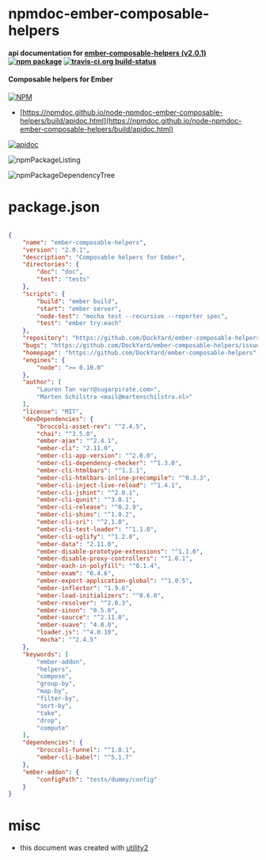# npmdoc-ember-composable-helpers

#### api documentation for  [ember-composable-helpers (v2.0.1)](https://github.com/DockYard/ember-composable-helpers)  [![npm package](https://img.shields.io/npm/v/npmdoc-ember-composable-helpers.svg?style=flat-square)](https://www.npmjs.org/package/npmdoc-ember-composable-helpers) [![travis-ci.org build-status](https://api.travis-ci.org/npmdoc/node-npmdoc-ember-composable-helpers.svg)](https://travis-ci.org/npmdoc/node-npmdoc-ember-composable-helpers)

#### Composable helpers for Ember

[![NPM](https://nodei.co/npm/ember-composable-helpers.png?downloads=true&downloadRank=true&stars=true)](https://www.npmjs.com/package/ember-composable-helpers)

- [https://npmdoc.github.io/node-npmdoc-ember-composable-helpers/build/apidoc.html](https://npmdoc.github.io/node-npmdoc-ember-composable-helpers/build/apidoc.html)

[![apidoc](https://npmdoc.github.io/node-npmdoc-ember-composable-helpers/build/screenCapture.buildCi.browser.%252Ftmp%252Fbuild%252Fapidoc.html.png)](https://npmdoc.github.io/node-npmdoc-ember-composable-helpers/build/apidoc.html)

![npmPackageListing](https://npmdoc.github.io/node-npmdoc-ember-composable-helpers/build/screenCapture.npmPackageListing.svg)

![npmPackageDependencyTree](https://npmdoc.github.io/node-npmdoc-ember-composable-helpers/build/screenCapture.npmPackageDependencyTree.svg)



# package.json

```json

{
    "name": "ember-composable-helpers",
    "version": "2.0.1",
    "description": "Composable helpers for Ember",
    "directories": {
        "doc": "doc",
        "test": "tests"
    },
    "scripts": {
        "build": "ember build",
        "start": "ember server",
        "node-test": "mocha test --recursive --reporter spec",
        "test": "ember try:each"
    },
    "repository": "https://github.com/DockYard/ember-composable-helpers",
    "bugs": "https://github.com/DockYard/ember-composable-helpers/issues",
    "homepage": "https://github.com/DockYard/ember-composable-helpers",
    "engines": {
        "node": ">= 0.10.0"
    },
    "author": [
        "Lauren Tan <arr@sugarpirate.com>",
        "Marten Schilstra <mail@martenschilstra.nl>"
    ],
    "license": "MIT",
    "devDependencies": {
        "broccoli-asset-rev": "^2.4.5",
        "chai": "^3.5.0",
        "ember-ajax": "^2.4.1",
        "ember-cli": "2.11.0",
        "ember-cli-app-version": "^2.0.0",
        "ember-cli-dependency-checker": "^1.3.0",
        "ember-cli-htmlbars": "^1.1.1",
        "ember-cli-htmlbars-inline-precompile": "^0.3.3",
        "ember-cli-inject-live-reload": "^1.4.1",
        "ember-cli-jshint": "^2.0.1",
        "ember-cli-qunit": "^3.0.1",
        "ember-cli-release": "^0.2.9",
        "ember-cli-shims": "^1.0.2",
        "ember-cli-sri": "^2.1.0",
        "ember-cli-test-loader": "^1.1.0",
        "ember-cli-uglify": "^1.2.0",
        "ember-data": "2.11.0",
        "ember-disable-prototype-extensions": "^1.1.0",
        "ember-disable-proxy-controllers": "^1.0.1",
        "ember-each-in-polyfill": "^0.1.4",
        "ember-exam": "0.4.6",
        "ember-export-application-global": "^1.0.5",
        "ember-inflector": "1.9.6",
        "ember-load-initializers": "^0.6.0",
        "ember-resolver": "^2.0.3",
        "ember-sinon": "0.5.0",
        "ember-source": "^2.11.0",
        "ember-suave": "4.0.0",
        "loader.js": "^4.0.10",
        "mocha": "^2.4.5"
    },
    "keywords": [
        "ember-addon",
        "helpers",
        "compose",
        "group-by",
        "map-by",
        "filter-by",
        "sort-by",
        "take",
        "drop",
        "compute"
    ],
    "dependencies": {
        "broccoli-funnel": "^1.0.1",
        "ember-cli-babel": "^5.1.7"
    },
    "ember-addon": {
        "configPath": "tests/dummy/config"
    }
}
```



# misc
- this document was created with [utility2](https://github.com/kaizhu256/node-utility2)
